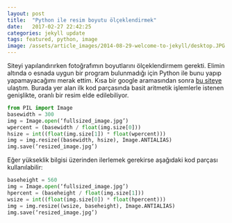 ```yaml
---
layout: post
title:  "Python ile resim boyutu ölçeklendirmek"
date:   2017-02-27 22:42:25
categories: jekyll update
tags: featured, python, image
image: /assets/article_images/2014-08-29-welcome-to-jekyll/desktop.JPG
---
```

Siteyi yapılandırırken fotoğrafımın boyutlarını ölçeklendirmem gerekti. Elimin altında o esnada uygun bir program bulunmadığı için Python ile bunu yapıp yapamayacağımı merak ettim. Kısa bir google aramasından sonra [bu siteye][resize] ulaştım. Burada yer alan ilk kod parçasında basit aritmetik işlemlerle istenen genişlikte, oranlı bir resim elde edilebiliyor.

```python
from PIL import Image
basewidth = 300
img = Image.open(‘fullsized_image.jpg’)
wpercent = (basewidth / float(img.size[0]))
hsize = int((float(img.size[1]) * float(wpercent)))
img = img.resize((basewidth, hsize), Image.ANTIALIAS)
img.save(‘resized_image.jpg’)
```

Eğer yükseklik bilgisi üzerinden ilerlemek gerekirse aşağıdaki kod parçası kullanılabilir:

```python
baseheight = 560
img = Image.open(‘fullsized_image.jpg’)
hpercent = (baseheight / float(img.size[1]))
wsize = int((float(img.size[0]) * float(hpercent)))
img = img.resize((wsize, baseheight), Image.ANTIALIAS)
img.save(‘resized_image.jpg’)
```

[resize]:      https://opensource.com/life/15/2/resize-images-python
